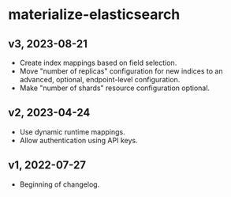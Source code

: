 # materialize-elasticsearch

## v3, 2023-08-21
- Create index mappings based on field selection.
- Move "number of replicas" configuration for new indices to an advanced, optional, endpoint-level configuration.
- Make "number of shards" resource configuration optional.

## v2, 2023-04-24
- Use dynamic runtime mappings.
- Allow authentication using API keys.

## v1, 2022-07-27
- Beginning of changelog.
